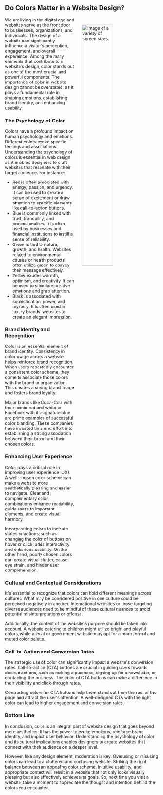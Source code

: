 ## Do Colors Matter in a Website Design?
<div class="full-width">

<img style="width: 45%; margin: 5%; float:right" src="/assets/images/blog/2023/July/colorchart.png" alt="Image of a variety of screen sizes.">We are living in the digital age and websites serve as the front door to businesses, organizations, and individuals. The design of a website can significantly influence a visitor's perception, engagement, and overall experience. Among the many elements that contribute to a website's design, color stands out as one of the most crucial and powerful components. The importance of color in website design cannot be overstated, as it plays a fundamental role in shaping emotions, establishing brand identity, and enhancing usability.

</div>

### The Psychology of Color

Colors have a profound impact on human psychology and emotions. Different colors evoke specific feelings and associations. Understanding the psychology of colors is essential in web design as it enables designers to craft websites that resonate with their target audience. For instance:

<ul>
<li>Red is often associated with energy, passion, and urgency. It can be used to create a sense of excitement or draw attention to specific elements like call-to-action buttons.</li>

<li>Blue is commonly linked with trust, tranquility, and professionalism. It is often used by businesses and financial institutions to instill a sense of reliability.</li>

<li>Green is tied to nature, growth, and health. Websites related to environmental causes or health products often utilize green to convey their message effectively.</li>

<li>Yellow exudes warmth, optimism, and creativity. It can be used to stimulate positive emotions and grab attention.</li>

<li>Black is associated with sophistication, power, and mystery. It is often used in luxury brands' websites to create an elegant impression.</li></ul>

### Brand Identity and Recognition

Color is an essential element of brand identity. Consistency in color usage across a website helps reinforce brand recognition. When users repeatedly encounter a consistent color scheme, they come to associate those colors with the brand or organization. This creates a strong brand image and fosters brand loyalty.

Major brands like Coca-Cola with their iconic red and white or Facebook with its signature blue are prime examples of successful color branding. These companies have invested time and effort into establishing a strong association between their brand and their chosen colors.

### Enhancing User Experience 

Color plays a critical role in improving user experience (UX). A well-chosen color scheme can make a website more aesthetically pleasing and easier to navigate. Clear and complementary color combinations enhance readability, guide users to important elements, and create visual harmony.

Incorporating colors to indicate states or actions, such as changing the color of buttons on hover or click, adds interactivity and enhances usability. On the other hand, poorly chosen colors can create visual clutter, cause eye strain, and hinder user comprehension.

### Cultural and Contextual Considerations

It's essential to recognize that colors can hold different meanings across cultures. What may be considered positive in one culture could be perceived negatively in another. International websites or those targeting diverse audiences need to be mindful of these cultural nuances to avoid potential misinterpretations or offense.

Additionally, the context of the website's purpose should be taken into account. A website catering to children might utilize bright and playful colors, while a legal or government website may opt for a more formal and muted color palette.

### Call-to-Action and Conversion Rates

The strategic use of color can significantly impact a website's conversion rates. Call-to-action (CTA) buttons are crucial in guiding users towards desired actions, such as making a purchase, signing up for a newsletter, or contacting the business. The color of CTA buttons can make a difference in their visibility and click-through rates.

Contrasting colors for CTA buttons help them stand out from the rest of the page and attract the user's attention. A well-designed CTA with the right color can lead to higher engagement and conversion rates.

### Bottom Line

In conclusion, color is an integral part of website design that goes beyond mere aesthetics. It has the power to evoke emotions, reinforce brand identity, and impact user behavior. Understanding the psychology of color and its cultural implications enables designers to create websites that connect with their audience on a deeper level.

However, like any design element, moderation is key. Overusing or misusing colors can lead to a cluttered and confusing website. Striking the right balance between an appealing color scheme, intuitive usability, and appropriate context will result in a website that not only looks visually pleasing but also effectively achieves its goals. So, next time you visit a website, take a moment to appreciate the thought and intention behind the colors you encounter.